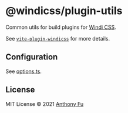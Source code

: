 # @windicss/plugin-utils

Common utils for build plugins for [Windi CSS](https://github.com/voorjaar/windicss).

See [`vite-plugin-windicss`](https://github.com/antfu/vite-plugin-windicss) for more details.

## Configuration

See [options.ts](https://github.com/windicss/vite-plugin-windicss/blob/main/packages/plugin-utils/src/options.ts).

## License

MIT License © 2021 [Anthony Fu](https://github.com/antfu)

